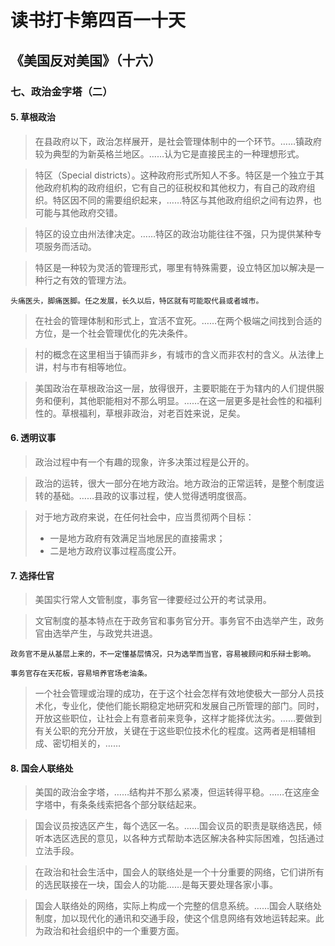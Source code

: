 读书打卡第四百一十天
===

《美国反对美国》（十六）
---

### 七、政治金字塔（二）

#### 5. 草根政治

> 在县政府以下，政治怎样展开，是社会管理体制中的一个环节。……镇政府较为典型的为新英格兰地区。……认为它是直接民主的一种理想形式。

> 特区（Special districts）。这种政府形式所知人不多。特区是一个独立于其他政府机构的政府组织，它有自己的征税权和其他权力，有自己的政府组织。特区因不同的需要组织起来，……特区与其他政府组织之间有边界，也可能与其他政府交错。

> 特区的设立由州法律决定。……特区的政治功能往往不强，只为提供某种专项服务而活动。

> 特区是一种较为灵活的管理形式，哪里有特殊需要，设立特区加以解决是一种行之有效的管理方法。
```
头痛医头，脚痛医脚。任之发展，长久以后，特区就有可能取代县或者城市。
```
> 在社会的管理体制和形式上，宜活不宜死。……在两个极端之间找到合适的方位，是一个社会管理优化的先决条件。

> 村的概念在这里相当于镇而非乡，有城市的含义而非农村的含义。从法律上讲，村与市有相等地位。

> 美国政治在草根政治这一层，放得很开，主要职能在于为辖内的人们提供服务和便利，其他职能相对不那么明显。……在这一层更多是社会性的和福利性的。草根福利，草根非政治，对老百姓来说，足矣。

#### 6. 透明议事

> 政治过程中有一个有趣的现象，许多决策过程是公开的。

> 政治的运转，很大一部分在地方政治。地方政治的正常运转，是整个制度运转的基础。……县政的议事过程，使人觉得透明度很高。

> 对于地方政府来说，在任何社会中，应当贯彻两个目标：
> * 一是地方政府有效满足当地居民的直接需求；
> * 二是地方政府议事过程高度公开。

#### 7. 选择仕官

> 美国实行常人文管制度，事务官一律要经过公开的考试录用。

> 文官制度的基本特点在于政务官和事务官分开。事务官不由选举产生，政务官由选举产生，与政党共进退。
```
政务官不是从基层上来的，不一定懂基层情况，只为选举而当官，容易被顾问和乐辩士影响。

事务官存在天花板，容易培养官场老油条。
```
> 一个社会管理或治理的成功，在于这个社会怎样有效地使极大一部分人员技术化，专业化，使他们能长期稳定地研究和发展自己所管理的部门。同时，开放这些职位，让社会上有意者前来竞争，这样才能择优汰劣。……要做到有关公职的充分开放，关键在于这些职位技术化的程度。这两者是相辅相成、密切相关的，……

#### 8. 国会人联络处

> 美国的政治金字塔，……结构并不那么紧凑，但运转得平稳。……在这座金字塔中，有条条线索把各个部分联结起来。

> 国会议员按选区产生，每个选区一名。……国会议员的职责是联络选民，倾听本选区选民的意见，以各种方式帮助本选区解决各种实际困难，包括通过立法手段。

> 在政治和社会生活中，国会人的联络处是一个十分重要的网络，它们讲所有的选民联接在一块，国会人的功能……是每天要处理各家小事。

> 国会人联络处的网络，实际上构成一个完整的信息系统。……国会人联络处制度，加以现代化的通讯和交通手段，使这个信息网络有效地运转起来。此为政治和社会组织中的一个重要方面。